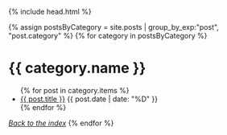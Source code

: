 {% include head.html %}

{% assign postsByCategory =
    site.posts | group_by_exp:"post", "post.category" %}
{% for category in postsByCategory %}
  <h1><a name="{{ category.name }}">{{ category.name }}</a></h1>
    <ul>
      {% for post in category.items %}
        <li><a href="{{ post.url }}">{{ post.title }}</a> {{ post.date | date: "%D" }}</li>
      {% endfor %}
    </ul>
  <em><a href="/">Back to the index</a></em>
{% endfor %}
